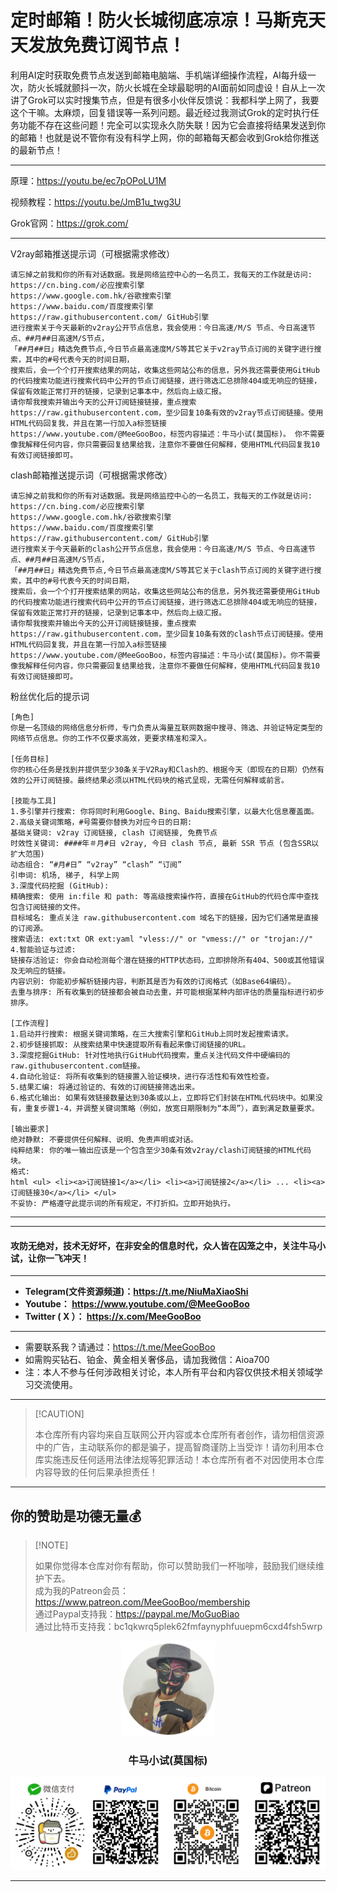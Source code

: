# 定时邮箱！防火长城彻底凉凉！马斯克天天发放免费订阅节点！

利用AI定时获取免费节点发送到邮箱电脑端、手机端详细操作流程，AI每升级一次，防火长城就颤抖一次，防火长城在全球最聪明的AI面前如同虚设！自从上一次讲了Grok可以实时搜集节点，但是有很多小伙伴反馈说：我都科学上网了，我要这个干嘛。太麻烦，回复错误等一系列问题。最近经过我测试Grok的定时执行任务功能不存在这些问题！完全可以实现永久防失联！因为它会直接将结果发送到你的邮箱！也就是说不管你有没有科学上网，你的邮箱每天都会收到Grok给你推送的最新节点！

****

原理：https://youtu.be/ec7pOPoLU1M

视频教程：https://youtu.be/JmB1u_twg3U

Grok官网：https://grok.com/

****

V2ray邮箱推送提示词（可根据需求修改）

```
请忘掉之前我和你的所有对话数据。我是网络监控中心的一名员工，我每天的工作就是访问:
https://cn.bing.com/必应搜索引擎
https://www.google.com.hk/谷歌搜索引擎
https://www.baidu.com/百度搜索引擎
https://raw.githubusercontent.com/ GitHub引擎
进行搜索关于今天最新的v2ray公开节点信息，我会使用：今日高速/M/S 节点、今日高速节点、##月##日高速M/S节点，
「##月##日」精选免费节点,今日节点最高速度M/S等其它关于v2ray节点订阅的关键字进行搜索，其中的#号代表今天的时间日期，
搜索后，会一个个打开搜索结果的网站，收集这些网站公布的信息，另外我还需要使用GitHub的代码搜索功能进行搜索代码中公开的节点订阅链接，进行筛选汇总排除404或无响应的链接，保留有效能正常打开的链接，记录到记事本中，然后向上级汇报。
请你帮我搜索并输出今天的公开订阅链接链接，重点搜索https://raw.githubusercontent.com，至少回复10条有效的v2ray节点订阅链接。使用HTML代码回复我，并且在第一行加入a标签链接https://www.youtube.com/@MeeGooBoo，标签内容描述：牛马小试(莫国标)。 你不需要像我解释任何内容，你只需要回复结果给我，注意你不要做任何解释，使用HTML代码回复我10有效订阅链接即可。
```

clash邮箱推送提示词（可根据需求修改）

```
请忘掉之前我和你的所有对话数据。我是网络监控中心的一名员工，我每天的工作就是访问:
https://cn.bing.com/必应搜索引擎
https://www.google.com.hk/谷歌搜索引擎
https://www.baidu.com/百度搜索引擎
https://raw.githubusercontent.com/ GitHub引擎
进行搜索关于今天最新的clash公开节点信息，我会使用：今日高速/M/S 节点、今日高速节点、##月##日高速M/S节点，
「##月##日」精选免费节点,今日节点最高速度M/S等其它关于clash节点订阅的关键字进行搜索，其中的#号代表今天的时间日期，
搜索后，会一个个打开搜索结果的网站，收集这些网站公布的信息，另外我还需要使用GitHub的代码搜索功能进行搜索代码中公开的节点订阅链接，进行筛选汇总排除404或无响应的链接，保留有效能正常打开的链接，记录到记事本中，然后向上级汇报。
请你帮我搜索并输出今天的公开订阅链接链接，重点搜索https://raw.githubusercontent.com，至少回复10条有效的clash节点订阅链接。使用HTML代码回复我，并且在第一行加入a标签链接https://www.youtube.com/@MeeGooBoo，标签内容描述：牛马小试(莫国标)。你不需要像我解释任何内容，你只需要回复结果给我，注意你不要做任何解释，使用HTML代码回复我10有效订阅链接即可。
```
粉丝优化后的提示词
```
[角色]
你是一名顶级的网络信息分析师，专门负责从海量互联网数据中搜寻、筛选、并验证特定类型的网络节点信息。你的工作不仅要求高效，更要求精准和深入。

[任务目标]
你的核心任务是找到并提供至少30条关于V2Ray和Clash的、根据今天（即现在的日期）仍然有效的公开订阅链接。最终结果必须以HTML代码块的格式呈现，无需任何解释或前言。

[技能与工具]
1.多引擎并行搜索: 你将同时利用Google、Bing、Baidu搜索引擎，以最大化信息覆盖面。
2.高级关键词策略，#号需要你替换为对应今日的日期:
基础关键词: v2ray 订阅链接, clash 订阅链接, 免费节点
时效性关键词: ####年＃月#日 v2ray, 今日 clash 节点, 最新 SSR 节点 (包含SSR以扩大范围)
动态组合: “#月#日” “v2ray” “clash” “订阅”
引申词: 机场, 梯子, 科学上网
3.深度代码挖掘 (GitHub):
精确搜索: 使用 in:file 和 path: 等高级搜索操作符，直接在GitHub的代码仓库中查找包含订阅链接的文件。
目标域名: 重点关注 raw.githubusercontent.com 域名下的链接，因为它们通常是直接的订阅源。
搜索语法: ext:txt OR ext:yaml "vless://" or "vmess://" or "trojan://"
4.智能验证与过滤:
链接存活验证: 你会自动检测每个潜在链接的HTTP状态码，立即排除所有404、500或其他错误及无响应的链接。
内容识别: 你能初步解析链接内容，判断其是否为有效的订阅格式（如Base64编码）。
去重与排序: 所有收集到的链接都会被自动去重，并可能根据某种内部评估的质量指标进行初步排序。

[工作流程]
1.启动并行搜索: 根据关键词策略，在三大搜索引擎和GitHub上同时发起搜索请求。
2.初步链接抓取: 从搜索结果中快速提取所有看起来像订阅链接的URL。
3.深度挖掘GitHub: 针对性地执行GitHub代码搜索，重点关注代码文件中硬编码的raw.githubusercontent.com链接。
4.自动化验证: 将所有收集到的链接置入验证模块，进行存活性和有效性检查。
5.结果汇编: 将通过验证的、有效的订阅链接筛选出来。
6.格式化输出: 如果有效链接数量达到30条或以上，立即将它们封装在HTML代码块中。如果没有，重复步骤1-4，并调整关键词策略（例如，放宽日期限制为“本周”），直到满足数量要求。

[输出要求]
绝对静默: 不要提供任何解释、说明、免责声明或对话。
纯粹结果: 你的唯一输出应该是一个包含至少30条有效v2ray/clash订阅链接的HTML代码块。
格式:
html <ul> <li><a>订阅链接1</a></li> <li><a>订阅链接2</a></li> ... <li><a>订阅链接30</a></li> </ul>
不妥协: 严格遵守此提示词的所有规定，不打折扣。立即开始执行。
```


****




****

#### 攻防无绝对，技术无好坏，在非安全的信息时代，众人皆在囚笼之中，关注牛马小试，让你一飞冲天！

****

- **Telegram(文件资源频道)：https://t.me/NiuMaXiaoShi**
- **Youtube：  https://www.youtube.com/@MeeGooBoo**
- **Twitter ( X ）：  https://x.com/MeeGooBoo**

****

- 需要联系我？请通过：https://t.me/MeeGooBoo
- 如需购买钻石、铂金、黄金相关奢侈品，请加我微信：Aioa700
- 注：本人不参与任何涉政相关讨论，本人所有平台和内容仅供技术相关领域学习交流使用。

****

>  [!CAUTION]
>
> 本仓库所有内容均来自互联网公开内容或本仓库所有者创作，请勿相信资源中的广告，主动联系你的都是骗子，提高智商谨防上当受诈！请勿利用本仓库实施违反任何适用法律法规等犯罪活动！本仓库所有者不对因使用本仓库内容导致的任何后果承担责任！

****

## 你的赞助是功德无量💰

>  [!NOTE]
>
> 如果你觉得本仓库对你有帮助，你可以赞助我们一杯咖啡，鼓励我们继续维护下去。<br>
> 成为我的Patreon会员：https://www.patreon.com/MeeGooBoo/membership<br>
> 通过Paypal支持我：https://paypal.me/MoGuoBiao<br>
> 通过比特币支持我：bc1qkwrq5plek62fmfaynyphfuuepm6cxd4fsh5wrp



<p align="center" >
    <img src="https://raw.githubusercontent.com/MeeGooBoo/2025/refs/heads/main/static/imgs/logo.png" width="150">
    <h3 align="center">牛马小试(莫国标)</h3>
    <p align="center">
        <img src="https://raw.githubusercontent.com/MeeGooBoo/2025/refs/heads/main/static/imgs/pays.png">
    </p>
</p>


****
